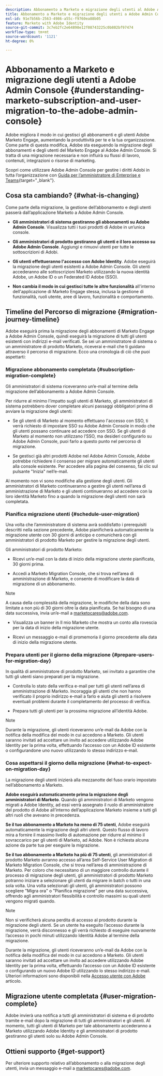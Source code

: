 ```yaml
---
description: Abbonamento a Marketo e migrazione degli utenti al Adobe Admin Console - Documentazione di Marketo - Documentazione del prodotto
title: Abbonamento a Marketo e migrazione degli utenti a Adobe Admin Console
exl-id: 91e7b56b-2563-4986-a55c-f9760ea88b05
feature: Marketo with Adobe Identity
source-git-commit: 3c7eb2fc2e64898e12f08743225c0b802bf97474
workflow-type: tm+mt
source-wordcount: '1121'
ht-degree: 0%

---
```


# Abbonamento a Marketo e migrazione degli utenti a Adobe Admin Console {#understanding-marketo-subscription-and-user-migration-to-the-adobe-admin-console}

Adobe migliora il modo in cui gestisci gli abbonamenti e gli utenti Adobe Marketo Engage, aumentando la produttività per te e la tua organizzazione. Come parte di questa modifica, Adobe sta eseguendo la migrazione degli abbonamenti e degli utenti del Marketo Engage al Adobe Admin Console. Si tratta di una migrazione necessaria e non influirà su flussi di lavoro, contenuti, integrazioni o risorse di marketing.

Scopri come utilizzare Adobe Admin Console per gestire i diritti Adobi in tutta l’organizzazione con [Guida per l’amministratore di Enterprise e Teams](https://helpx.adobe.com/enterprise/admin-guide.html){target="_blank"}.

## Cosa sta cambiando? {#what-is-changing}

Come parte della migrazione, la gestione dell’abbonamento e degli utenti passerà dall’applicazione Marketo a Adobe Admin Console.

* **Gli amministratori di sistema gestiranno gli abbonamenti su Adobe Admin Console**. Visualizza tutti i tuoi prodotti di Adobe in un’unica console.

* **Gli amministratori di prodotto gestiranno gli utenti e il loro accesso su Adobe Admin Console**. Aggiungi e rimuovi utenti per tutte le sottoscrizioni di Adobi.

* **Gli utenti effettueranno l&#39;accesso con Adobe Identity**. Adobe eseguirà la migrazione degli utenti esistenti a Adobe Admin Console. Gli utenti accederanno alle sottoscrizioni Marketo utilizzando la nuova identità Adobe, un Adobe ID o un Federated ID Adobe (SSO).

* **Non cambia il modo in cui gestisci tutte le altre funzionalità** all&#39;interno dell&#39;applicazione di Marketo Engage stessa, inclusa la gestione di funzionalità, ruoli utente, aree di lavoro, funzionalità e comportamento.


## Timeline del Percorso di migrazione {#migration-journey-timeline}

Adobe eseguirà prima la migrazione degli abbonamenti di Marketo Engage a Adobe Admin Console, quindi eseguirà la migrazione di tutti gli utenti esistenti con indirizzi e-mail verificati. Se sei un amministratore di sistema o un amministratore di prodotto Marketo, riceverai e-mail che ti guidano attraverso il percorso di migrazione. Ecco una cronologia di ciò che puoi aspettarti:

### Migrazione abbonamento completata {#subscription-migration-complete}

Gli amministratori di sistema riceveranno un’e-mail al termine della migrazione dell’abbonamento a Adobe Admin Console.

Per ridurre al minimo l’impatto sugli utenti di Marketo, gli amministratori di sistema potrebbero dover completare alcuni passaggi obbligatori prima di avviare la migrazione degli utenti:

* Se gli utenti di Marketo al momento effettuano l&#39;accesso con SSO, ti verrà richiesto di impostare SSO su Adobe Admin Console in modo che gli utenti possano continuare ad accedere con SSO. Se gli utenti di Marketo al momento non utilizzano l’SSO, ma desideri configurarlo su Adobe Admin Console, puoi farlo a questo punto nel percorso di migrazione.

* Se gestisci già altri prodotti Adobe nel Adobe Admin Console, Adobe potrebbe richiedere il consenso per migrare automaticamente gli utenti alla console esistente. Per accedere alla pagina del consenso, fai clic sul pulsante &quot;Inizia&quot; nell’e-mail.

Al momento non vi sono modifiche alla gestione degli utenti. Gli amministratori di Marketo continueranno a gestire gli utenti nell’area di amministrazione di Marketo e gli utenti continueranno ad accedere con la loro identità Marketo fino a quando la migrazione degli utenti non sarà completata.

### Pianifica migrazione utenti {#schedule-user-migration}

Una volta che l’amministratore di sistema avrà soddisfatto i prerequisiti descritti nella sezione precedente, Adobe pianificherà automaticamente la migrazione utente con 30 giorni di anticipo e comunicherà con gli amministratori di prodotto Marketo per gestire la migrazione degli utenti.

Gli amministratori di prodotto Marketo:

* Ricevi un’e-mail con la data di inizio della migrazione utente pianificata, 30 giorni prima.

* Accedi a Marketo Migration Console, che si trova nell’area di amministrazione di Marketo, e consente di modificare la data di migrazione di un abbonamento.

>[!NOTE]
>
>A causa della complessità della migrazione, le modifiche della data sono limitate a non più di 30 giorni oltre la data pianificata. Se hai bisogno di una data successiva, invia un’e-mail a marketocares@adobe.com.

* Visualizza un banner in Il mio Marketo che mostra un conto alla rovescia per la data di inizio della migrazione utente.

* Ricevi un messaggio e-mail di promemoria il giorno precedente alla data di inizio della migrazione utente.

### Prepara utenti per il giorno della migrazione {#prepare-users-for-migration-day}

In qualità di amministratore di prodotto Marketo, sei invitato a garantire che tutti gli utenti siano preparati per la migrazione.

* Controlla lo stato della verifica e-mail per tutti gli utenti nell’area di amministrazione di Marketo. Incoraggia gli utenti che non hanno verificato il proprio indirizzo e-mail a farlo e aiuta gli utenti a risolvere eventuali problemi durante il completamento del processo di verifica.

* Prepara tutti gli utenti per la prossima migrazione all’identità Adobe.

>[!NOTE]
>
>Durante la migrazione, gli utenti riceveranno un’e-mail da Adobe con la notifica della modifica del modo in cui accedono a Marketo. Gli utenti saranno invitati ad accettare un invito ad accedere utilizzando Adobe Identity per la prima volta, effettuando l’accesso con un Adobe ID esistente o configurandone uno nuovo utilizzando lo stesso indirizzo e-mail.

### Cosa aspettarsi il giorno della migrazione {#what-to-expect-on-migration-day}

La migrazione degli utenti inizierà alla mezzanotte del fuso orario impostato nell’abbonamento a Marketo.

**Adobe eseguirà automaticamente prima la migrazione degli amministratori di Marketo**. Quando gli amministratori di Marketo vengono migrati a Adobe Identity, ad essi verrà assegnato il ruolo di amministratore del prodotto di Adobe all’interno dell’applicazione Marketo insieme a tutti gli altri ruoli che avevano in precedenza.

**Se il tuo abbonamento a Marketo ha meno di 75 utenti**, Adobe eseguirà automaticamente la migrazione degli altri utenti. Questo flusso di lavoro mira a fornire il massimo livello di automazione per ridurre al minimo il sovraccarico per gli utenti di Marketo, ad Adobe. Non è richiesta alcuna azione da parte tua per eseguire la migrazione.

**Se il tuo abbonamento a Marketo ha più di 75 utenti**, gli amministratori di prodotto Marketo avranno accesso all’area Self-Service User Migration di Marketo Migration Console, che si trova nell’area di amministrazione di Marketo. Per coloro che necessitano di un maggiore controllo durante il processo di migrazione degli utenti, gli amministratori di prodotto Marketo potranno iniziare a selezionare gli utenti da migrare in batch o tutti in una sola volta. Una volta selezionati gli utenti, gli amministratori possono scegliere &quot;Migra ora&quot; o &quot;Pianifica migrazione&quot; per una data successiva, offrendo agli amministratori flessibilità e controllo massimi su quali utenti vengono migrati quando.

>[!NOTE]
>
>Non si verificherà alcuna perdita di accesso al prodotto durante la migrazione degli utenti. Se un utente ha eseguito l’accesso durante la migrazione, verrà disconnesso e gli verrà richiesto di eseguire nuovamente l’accesso in pochi minuti utilizzando Identità Adobe al termine della migrazione.

Durante la migrazione, gli utenti riceveranno un’e-mail da Adobe con la notifica della modifica del modo in cui accedono a Marketo. Gli utenti saranno invitati ad accettare un invito ad accedere utilizzando Adobe Identity per la prima volta, effettuando l’accesso con un Adobe ID esistente o configurando un nuovo Adobe ID utilizzando lo stesso indirizzo e-mail. Ulteriori informazioni sono disponibili nella [Accesso utente con Adobe](/help/marketo/product-docs/administration/marketo-with-adobe-identity/user-sign-in-with-adobe-id.md) articolo.

## Migrazione utente completata {#user-migration-complete}

Adobe invierà una notifica a tutti gli amministratori di sistema e di prodotto tramite e-mail dopo la migrazione di tutti gli amministratori e gli utenti. Al momento, tutti gli utenti di Marketo per tale abbonamento accederanno a Marketo utilizzando Adobe Identity e gli amministratori di prodotto gestiranno gli utenti solo su Adobe Admin Console.

## Ottieni supporto {#get-support}

Per ulteriore supporto relativo all’abbonamento o alla migrazione degli utenti, invia un messaggio e-mail a marketocares@adobe.com.
